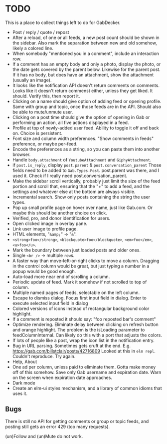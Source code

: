# TODO

This is a place to collect things left to do for GabDecker.

* Post / reply / quote / repost
* After a reload, of one or all feeds, a new post count should be shown
  in the sidebar.
  Also mark the separation between new and old somehow, likely a colored
  line.
* When somebody "mentioned you in a comment", include an interaction row.
* If a comment has an empty body and only a photo, display the photo, or
  the date gets covered by the parent below.
  Likewise for the parent post. If it has no body, but does have an attachment,
  show the attachment (usually an image).
* It looks like the notification API doesn't return comments on comments.
  Looks like it doesn't return commenst either, unless they get liked.
  It should. Verify this, then report it.
* Clicking on a name should give option of adding feed or opening profile.
  Same with group and topic, once those feeds are in the API.
  Should also be able to mute/unmute user.
* Clicking on a post time should give the option of opening in Gab
  or performing an action, all five actions displayed in a feed.
* Profile at top of newly-added user feed.
  Ability to toggle it off and back on.
  Choice is persistent.
* Font size and column width preferences.
  "Show comments in feeds" preference, or maybe per-feed.
* Encode the preferences as a string, so you can paste them into another browser.
* Handle `body.attachment` of `YoutubeAttachment` and `GiphyAttachment`.
* if `post.is_reply`, display `post.parent` & `post.conversation_parent`
  Those fields need to be added to `Gab.Types.Post`.
  post.parent was there, and I used it. Check if I really need
  post.conversation_parent.
* Make the sidebar scroll vertically, probably just limit the size of the
  feed portion and scroll that, ensuring that the "+" to add a feed, and
  the settings and whatever else at the bottom are always visible.
* Incremental search. Show only posts containing the string the user types.
* Pop up small profile page on hover over name, just like Gab.com.
  Or maybe this should be another choice on click.
* Verified, pro, and donor identification for users.
* Open clicked image in overlay pane.
* Link user image to profile page.
* HTML elements, "`&amp;`" -> "`&`".
* `<strong>foo</strong>`, `<blockquote>foo</blockquote>`, `<em>foo</em>`,
  `<u>foo</u>`.
* Mark the boundary between just loaded posts and older ones.
* Single `<br />` -> multiple `row`s.
* A faster way than move-left-or-right clicks to move a column.
  Dragging in the control column would be great, but just typing a number
  in a popup would be good enough.
* Auto-load more near end of scrolling a column.
* Periodic update of feed. Mark it somehow if not scrolled to top of column.
* Multiple named pages of feeds, selectable on the left column.
* Escape to dismiss dialog.
  Focus first input field in dialog.
  Enter to execute selected input field in dialog
* Colored versions of icons instead of rectangular background color highlight.
* If a comment is reposted it should say:
  "foo reposted bar's comment"
* Optimize rendering.
  Eliminate delay between clicking on refresh button and orange highlight.
  The problem is the isLoading parameter to feedColumnInternal.
  Can likely do this with a port that adjusts the colors.
* If lots of people like a post, wrap the icon list in the notification entry.
* Bug in URL parsing. Sometimes gets cruft at the end.
  E.g. https://gab.com/billstclair/posts/42716809
  Looked at this in `elm repl`. Couldn't reproduce. Try again.
* Help, About
* One ad per column, unless paid to eliminate them.
  Gotta make money off of this somehow.
  Save only Gab username and expiration date.
  Warn on the screen when expiration date approaches.
* Dark mode
* Create an elm-ui styles mechanism, and a library of common idioms that uses it.

## Bugs

There is still no API for getting comments or group or topic feeds, and posting still gets an error 429 (too many requests).

(un)Follow and (un)Mute do not work.
